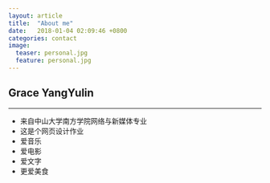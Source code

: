 ```yaml
---
layout: article
title:  "About me"
date:   2018-01-04 02:09:46 +0800
categories: contact
image:
  teaser: personal.jpg
  feature: personal.jpg
---
```

## Grace YangYulin
---


- 来自中山大学南方学院网络与新媒体专业
- 这是个网页设计作业
- 爱音乐
- 爱电影
- 爱文字
- 更爱美食
